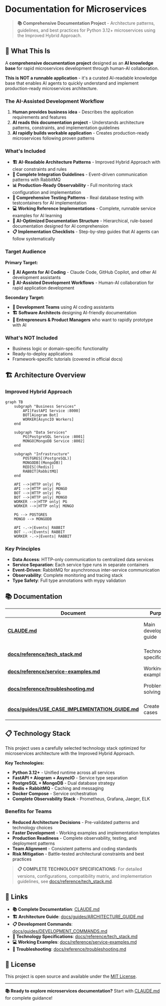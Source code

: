# Documentation for Microservices

> **📚 Comprehensive Documentation Project** - Architecture patterns, guidelines, and best practices for Python 3.12+ microservices using the Improved Hybrid Approach.

## 📖 What This Is

A **comprehensive documentation project** designed as an **AI knowledge base** for rapid microservices development through human-AI collaboration.

**This is NOT a runnable application** - it's a curated AI-readable knowledge base that enables AI agents to quickly understand and implement production-ready microservices architecture.

### The AI-Assisted Development Workflow

1. **Human provides business idea** - Describes the application requirements and features
2. **AI reads this documentation project** - Understands architecture patterns, constraints, and implementation guidelines
3. **AI rapidly builds workable application** - Creates production-ready microservices following proven patterns

### What's Included

- **🏗 AI-Readable Architecture Patterns** - Improved Hybrid Approach with clear constraints and rules
- **📡 Complete Integration Guidelines** - Event-driven communication patterns with RabbitMQ
- **📊 Production-Ready Observability** - Full monitoring stack configuration and implementation
- **🧪 Comprehensive Testing Patterns** - Real database testing with testcontainers for AI implementation
- **💻 Working Reference Implementations** - Complete, runnable service examples for AI learning
- **🤖 AI-Optimized Documentation Structure** - Hierarchical, rule-based documentation designed for AI comprehension
- **📋 Implementation Checklists** - Step-by-step guides that AI agents can follow systematically

### Target Audience

**Primary Target:**
- **🤖 AI Agents for AI Coding** - Claude Code, GitHub Copilot, and other AI development assistants
- **🧠 AI-Assisted Development Workflows** - Human-AI collaboration for rapid application development

**Secondary Target:**
- **👥 Development Teams** using AI coding assistants
- **🏗️ Software Architects** designing AI-friendly documentation
- **🚀 Entrepreneurs & Product Managers** who want to rapidly prototype with AI

### What's NOT Included

- Business logic or domain-specific functionality
- Ready-to-deploy applications
- Framework-specific tutorials (covered in official docs)

## 🏗 Architecture Overview

### Improved Hybrid Approach

```mermaid
graph TB
    subgraph "Business Services"
        API[FastAPI Service :8000]
        BOT[Aiogram Bot]
        WORKER[AsyncIO Workers]
    end

    subgraph "Data Services"
        PG[PostgreSQL Service :8001]
        MONGO[MongoDB Service :8002]
    end

    subgraph "Infrastructure"
        POSTGRES[(PostgreSQL)]
        MONGODB[(MongoDB)]
        REDIS[(Redis)]
        RABBIT[RabbitMQ]
    end

    API -->|HTTP only| PG
    API -->|HTTP only| MONGO
    BOT -->|HTTP only| PG
    BOT -->|HTTP only| MONGO
    WORKER -->|HTTP only| PG
    WORKER -->|HTTP only| MONGO

    PG --> POSTGRES
    MONGO --> MONGODB

    API -.->|Events| RABBIT
    BOT -.->|Events| RABBIT
    WORKER -.->|Events| RABBIT
```

### Key Principles

- **Data Access**: HTTP-only communication to centralized data services
- **Service Separation**: Each service type runs in separate containers
- **Event-Driven**: RabbitMQ for asynchronous inter-service communication
- **Observability**: Complete monitoring and tracing stack
- **Type Safety**: Full type annotations with mypy validation

## 📚 Documentation

| Document | Purpose | When to Use |
|----------|---------|-------------|
| **[CLAUDE.md](CLAUDE.md)** | Main development guide | Start here - architecture, commands, setup |
| **[docs/reference/tech_stack.md](docs/reference/tech_stack.md)** | Technology specifications | Check versions, configurations |
| **[docs/reference/service-examples.md](docs/reference/service-examples.md)** | Working code examples | Implement new services |
| **[docs/reference/troubleshooting.md](docs/reference/troubleshooting.md)** | Problem solving | Fix issues, debug problems |
| **[docs/guides/USE_CASE_IMPLEMENTATION_GUIDE.md](docs/guides/USE_CASE_IMPLEMENTATION_GUIDE.md)** | Create use cases | Build production features |

## 📋 Technology Stack

This project uses a carefully selected technology stack optimized for microservices architecture with the Improved Hybrid Approach.

**Key Technologies:**
- **Python 3.12+** - Unified runtime across all services
- **FastAPI + Aiogram + AsyncIO** - Service type separation
- **PostgreSQL + MongoDB** - Dual database strategy
- **Redis + RabbitMQ** - Caching and messaging
- **Docker Compose** - Service orchestration
- **Complete Observability Stack** - Prometheus, Grafana, Jaeger, ELK

### Benefits for Teams

- **Reduced Architecture Decisions** - Pre-validated patterns and technology choices
- **Faster Development** - Working examples and implementation templates
- **Production Readiness** - Complete observability, testing, and deployment patterns
- **Team Alignment** - Consistent patterns and coding standards
- **Risk Mitigation** - Battle-tested architectural constraints and best practices

> **📋 COMPLETE TECHNOLOGY SPECIFICATIONS**: For detailed versions, configurations, compatibility matrix, and implementation guidelines, see [docs/reference/tech_stack.md](docs/reference/tech_stack.md).

## 🔗 Links

- **📚 Complete Documentation**: [CLAUDE.md](CLAUDE.md)
- **🏗️ Architecture Guide**: [docs/guides/ARCHITECTURE_GUIDE.md](docs/guides/ARCHITECTURE_GUIDE.md)
- **📋 Development Commands**: [docs/guides/DEVELOPMENT_COMMANDS.md](docs/guides/DEVELOPMENT_COMMANDS.md)
- **🔧 Technology Specifications**: [docs/reference/tech_stack.md](docs/reference/tech_stack.md)
- **💻 Working Examples**: [docs/reference/service-examples.md](docs/reference/service-examples.md)
- **🐛 Troubleshooting**: [docs/reference/troubleshooting.md](docs/reference/troubleshooting.md)

## 📄 License

This project is open source and available under the [MIT License](LICENSE).

---

**📚 Ready to explore microservices documentation?** Start with [CLAUDE.md](CLAUDE.md) for complete guidance!